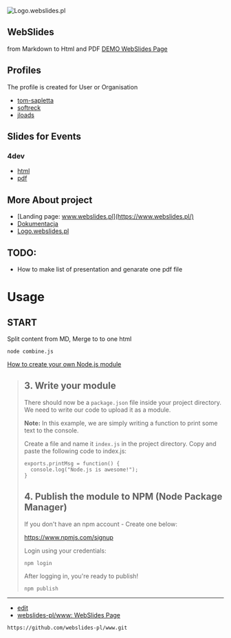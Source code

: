 
![Logo.webslides.pl](https://logo.webslides.pl/2/cover.png)

## WebSlides 
from Markdown to Html and PDF
[DEMO WebSlides Page](https://git.webslides.pl/)

## Profiles 
The profile is created for User or Organisation
+ [tom-sapletta](/tom-sapletta)
+ [softreck](/softreck)
+ [jloads](/jloads)


## Slides for Events

### 4dev
+ [html](https://www.webslides.pl/event/2021/4developers/index.html)
+ [pdf](https://www.webslides.pl/event/2021/4developers/index.html?print-pdf)
  

## More About project
+ [Landing page: www.webslides.pl](https://www.webslides.pl/)
+ [Dokumentacja](https://docs.webslides.pl/)
+ [Logo.webslides.pl](https://logo.webslides.pl/)


## TODO:
+ How to make list of presentation and genarate one pdf file


# Usage


## START

Split content from MD, Merge to to one html 

    node combine.js


[How to create your own Node.js module](https://initialcommit.com/blog/nodejs-module)

> ## 3\. Write your module
>
> There should now be a `package.json` file inside your project directory. We need to write our code to upload it as a module.
>
> **Note:** In this example, we are simply writing a function to print some text to the console.
>
> Create a file and name it `index.js` in the project directory. Copy and paste the following code to index.js:
>
>     exports.printMsg = function() {
>       console.log("Node.js is awesome!");
>     }
>
>
> ## 4\. Publish the module to NPM (Node Package Manager)
>
> If you don't have an npm account - Create one below:
>
> https://www.npmjs.com/signup
>
> Login using your credentials:
>
>     npm login
>
>
> After logging in, you're ready to publish!
>
>     npm publish



---
+ [edit](https://github.com/webslides-pl/www/edit/main/README.md)
+ [webslides-pl/www: WebSlides Page](https://github.com/webslides-pl/www)
 
```
https://github.com/webslides-pl/www.git
```

